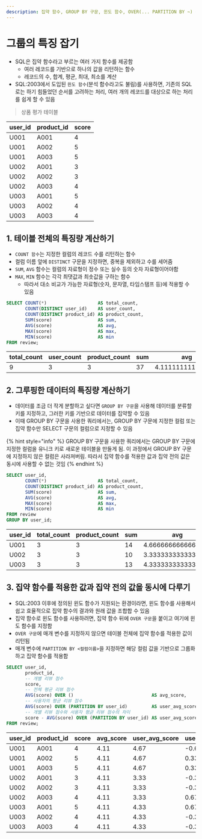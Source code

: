 ```yaml
---
description: 집약 함수, GROUP BY 구문, 윈도 함수, OVER(... PARTITION BY ~) 구문
---
```


# 그룹의 특징 잡기

* SQL은 집약 함수라고 부르는 여러 가지 함수를 제공함
  * 여러 레코드를 기반으로 하나의 값을 리턴하는 함수
  * 레코드의 수, 합계, 평균, 최대, 최소를 계산
* SQL:2003에서 도입된 `윈도 함수`(분석 함수라고도 불림)를 사용하면, 기존의 SQL로는 하기 힘들었던 순서를 고려하는 처리, 여러 개의 레코드를 대상으로 하는 처리를 쉽게 할 수 있음

> 상품 평가 테이블

| user\_id | product\_id | score |
| -------- | ----------- | ----- |
| U001     | A001        | 4     |
| U001     | A002        | 5     |
| U001     | A003        | 5     |
| U002     | A001        | 3     |
| U002     | A002        | 3     |
| U002     | A003        | 4     |
| U003     | A001        | 5     |
| U003     | A002        | 4     |
| U003     | A003        | 4     |

## 1. 테이블 전체의 특징량 계산하기

* `COUNT 함수`는 지정한 컬럼의 레코드 수를 리턴하는 함수
* 컬럼 이름 앞에 `DISTINCT` 구문을 지정하면, 중복을 제외하고 수를 세어줌
* `SUM`, `AVG` 함수는 컬럼의 자료형이 정수 또는 실수 등의 숫자 자료형이어야함
* `MAX`, `MIN` 함수는 각각 최댓값과 최솟값을 구하는 함수
  * 따라서 대소 비교가 가능한 자료형(숫자, 문자열, 타임스탬프 등)에 적용할 수 있음

```sql
SELECT COUNT(*)                   AS total_count,
       COUNT(DISTINCT user_id)    AS user_count,
       COUNT(DISTINCT product_id) AS product_count,
       SUM(score)                 AS sum,
       AVG(score)                 AS avg,
       MAX(score)                 AS max,
       MIN(score)                 AS min
FROM review;
```

| total\_count | user\_count | product\_count | sum | avg               | max | min |
| ------------ | ----------- | -------------- | --- | ----------------- | --- | --- |
| 9            | 3           | 3              | 37  | 4.111111111111111 | 5   | 3   |

## 2. 그루핑한 데이터의 특징량 계산하기

* 데이터를 조금 더 작게 분할하고 싶다면 `GROUP BY 구문`을 사용해 데이터를 분류할 키를 지정하고, 그러한 키를 기반으로 데이터를 집약할 수 있음
* 이때 GROUP BY 구문을 사용한 쿼리에서는, GROUP BY 구문에 지정한 컬럼 또는 집약 함수만 SELECT 구문의 컬럼으로 지정할 수 있음

{% hint style="info" %}
GROUP BY 구문을 사용한 쿼리에서는 GROUP BY 구문에 지정한 컬럼을 유니크 키로 새로운 테이블을 만들게 됨. 이 과정에서 GROUP BY 구문에 지정하지 않은 컬럼은 사라져버림. 따라서 집약 함수를 적용한 값과 집약 전의 값은 동시에 사용할 수 없는 것임
{% endhint %}

```sql
SELECT user_id,
       COUNT(*)                   AS total_count,
       COUNT(DISTINCT product_id) AS product_count,
       SUM(score)                 AS sum,
       AVG(score)                 AS avg,
       MAX(score)                 AS max,
       MIN(score)                 AS min
FROM review
GROUP BY user_id;
```

| user\_id | total\_count | product\_count | sum | avg                | max | min |
| -------- | ------------ | -------------- | --- | ------------------ | --- | --- |
| U001     | 3            | 3              | 14  | 4.666666666666667  | 5   | 4   |
| U002     | 3            | 3              | 10  | 3.3333333333333335 | 4   | 3   |
| U003     | 3            | 3              | 13  | 4.333333333333333  | 5   | 4   |

## 3. 집약 함수를 적용한 값과 집약 전의 값을 동시에 다루기

* SQL:2003 이후에 정의된 윈도 함수가 지원되는 환경이라면, 윈도 함수를 사용해서 쉽고 효율적으로 집약 함수의 결과와 원래 값을 조합합 수 있음
* 집약 함수로 윈도 함수를 사용하려면, 집약 함수 뒤에 `OVER 구문`을 붙이고 여기에 윈도 함수를 지정함
* `OVER 구문`에 매개 변수를 지정하지 않으면 테이블 전체에 집약 함수를 적용한 값이 리턴됨
* 매개 변수에 `PARTITION BY <컬럼이름>`을 지정하면 해당 컬럼 값을 기반으로 그룹화하고 집약 함수를 적용함

```sql
SELECT user_id,
       product_id,
       -- 개별 리뷰 점수
       score,
       -- 전체 평균 리뷰 점수
       AVG(score) OVER ()                             AS avg_score,
       -- 사용자의 평균 리뷰 점수
       AVG(score) OVER (PARTITION BY user_id)         AS user_avg_score,
       -- 개별 리뷰 점수와 사용자 평균 리뷰 점수의 차이
       score - AVG(score) OVER (PARTITION BY user_id) AS user_avg_score_diff
FROM review;
```

| user\_id | product\_id | score | avg\_score | user\_avg\_score | user\_avg\_score\_diff |
| -------- | ----------- | ----- | ---------- | ---------------- | ---------------------- |
| U001     | A001        | 4     | 4.11       | 4.67             | -0.67                  |
| U001     | A002        | 5     | 4.11       | 4.67             | 0.33                   |
| U001     | A003        | 5     | 4.11       | 4.67             | 0.33                   |
| U002     | A001        | 3     | 4.11       | 3.33             | -0.33                  |
| U002     | A002        | 3     | 4.11       | 3.33             | -0.33                  |
| U002     | A003        | 4     | 4.11       | 3.33             | 0.67                   |
| U003     | A001        | 5     | 4.11       | 4.33             | 0.67                   |
| U003     | A002        | 4     | 4.11       | 4.33             | -0.33                  |
| U003     | A003        | 4     | 4.11       | 4.33             | -0.33                  |

